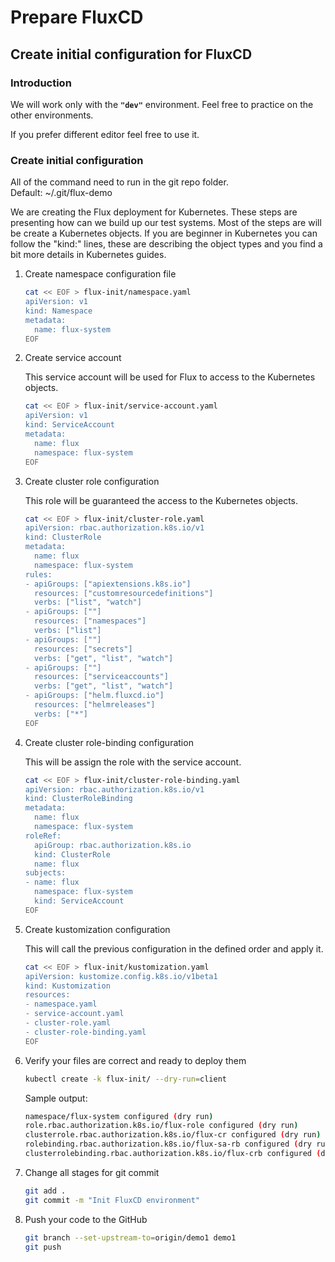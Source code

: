 # Prepare FluxCD

## Create initial configuration for FluxCD

### Introduction

We will work only with the **`"dev"`** environment. Feel free to practice on the other environments.

If you prefer different editor feel free to use it.

### Create initial configuration

All of the command need to run in the git repo folder.\
Default: \~/.git/flux-demo

We are creating the Flux deployment for Kubernetes. These steps are presenting how can we build up our test systems. Most of the steps are will be create a Kubernetes objects. If you are beginner in Kubernetes you can follow the "kind:" lines, these are describing the object types and you find a bit more details in Kubernetes guides.

1. Create namespace configuration file

    ```bash
    cat << EOF > flux-init/namespace.yaml
    apiVersion: v1
    kind: Namespace
    metadata:
      name: flux-system
    EOF
    ```

2. Create service account

    This service account will be used for Flux to access to the Kubernetes objects.

    ```bash
    cat << EOF > flux-init/service-account.yaml
    apiVersion: v1
    kind: ServiceAccount
    metadata:
      name: flux
      namespace: flux-system
    EOF
    ```

3. Create cluster role configuration

    This role will be guaranteed the access to the Kubernetes objects.

    ```bash
    cat << EOF > flux-init/cluster-role.yaml
    apiVersion: rbac.authorization.k8s.io/v1
    kind: ClusterRole
    metadata:
      name: flux
      namespace: flux-system
    rules:
    - apiGroups: ["apiextensions.k8s.io"]
      resources: ["customresourcedefinitions"]
      verbs: ["list", "watch"]
    - apiGroups: [""]
      resources: ["namespaces"]
      verbs: ["list"]
    - apiGroups: [""]
      resources: ["secrets"]
      verbs: ["get", "list", "watch"]
    - apiGroups: [""]
      resources: ["serviceaccounts"]
      verbs: ["get", "list", "watch"]
    - apiGroups: ["helm.fluxcd.io"]
      resources: ["helmreleases"]
      verbs: ["*"]
    EOF
    ```

4. Create cluster role-binding configuration

    This will be assign the role with the service account.

    ```bash
    cat << EOF > flux-init/cluster-role-binding.yaml
    apiVersion: rbac.authorization.k8s.io/v1
    kind: ClusterRoleBinding
    metadata:
      name: flux
      namespace: flux-system
    roleRef:
      apiGroup: rbac.authorization.k8s.io
      kind: ClusterRole
      name: flux
    subjects:
    - name: flux
      namespace: flux-system
      kind: ServiceAccount
    EOF
    ```

5. Create kustomization configuration

    This will call the previous configuration in the defined order and apply it.

    ```bash
    cat << EOF > flux-init/kustomization.yaml
    apiVersion: kustomize.config.k8s.io/v1beta1
    kind: Kustomization
    resources:
    - namespace.yaml
    - service-account.yaml
    - cluster-role.yaml
    - cluster-role-binding.yaml
    EOF
    ```

6. Verify your files are correct and ready to deploy them

    ```bash
    kubectl create -k flux-init/ --dry-run=client
    ```

    Sample output:

    ```bash
    namespace/flux-system configured (dry run)
    role.rbac.authorization.k8s.io/flux-role configured (dry run)
    clusterrole.rbac.authorization.k8s.io/flux-cr configured (dry run)
    rolebinding.rbac.authorization.k8s.io/flux-sa-rb configured (dry run)
    clusterrolebinding.rbac.authorization.k8s.io/flux-crb configured (dry run)
    ```

7. Change all stages for git commit

    ```bash
    git add .
    git commit -m "Init FluxCD environment"
    ```

8. Push your code to the GitHub

    ```bash
    git branch --set-upstream-to=origin/demo1 demo1
    git push
    ```
